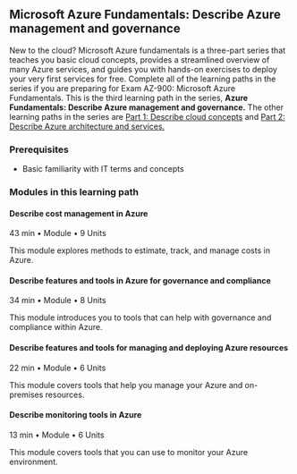 ## Microsoft Azure Fundamentals: Describe Azure management and governance
New to the cloud? Microsoft Azure fundamentals is a three-part series that teaches you basic cloud concepts, provides a streamlined overview of many Azure services, and guides you with hands-on exercises to deploy your very first services for free. Complete all of the learning paths in the series if you are preparing for Exam AZ-900: Microsoft Azure Fundamentals. This is the third learning path in the series, **Azure Fundamentals: Describe Azure management and governance.** The other learning paths in the series are [Part 1: Describe cloud concepts](https://learn.microsoft.com/en-us/training/paths/microsoft-azure-fundamentals-describe-cloud-concepts/) and [Part 2: Describe Azure architecture and services.](https://learn.microsoft.com/en-us/training/paths/azure-fundamentals-describe-azure-architecture-services/)

### Prerequisites
- Basic familiarity with IT terms and concepts

### Modules in this learning path

#### Describe cost management in Azure
43 min • Module • 9 Units

This module explores methods to estimate, track, and manage costs in Azure.

#### Describe features and tools in Azure for governance and compliance
34 min • Module • 8 Units

This module introduces you to tools that can help with governance and compliance within Azure.

#### Describe features and tools for managing and deploying Azure resources
22 min • Module • 6 Units

This module covers tools that help you manage your Azure and on-premises resources.

#### Describe monitoring tools in Azure
13 min • Module • 6 Units

This module covers tools that you can use to monitor your Azure environment.


